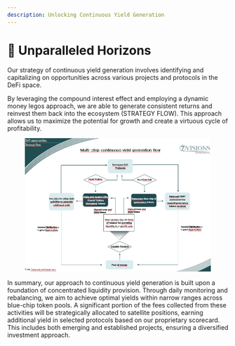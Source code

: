 ```yaml
---
description: Unlocking Continuous Yield Generation
---
```


# 💸 Unparalleled Horizons

Our strategy of continuous yield generation involves identifying and capitalizing on opportunities across various projects and protocols in the DeFi space.

By leveraging the compound interest effect and employing a dynamic money legos approach, we are able to generate consistent returns and reinvest them back into the ecosystem (STRATEGY FLOW). This approach allows us to maximize the potential for growth and create a virtuous cycle of profitability.

<figure><img src="../.gitbook/assets/image (4).png" alt=""><figcaption></figcaption></figure>

In summary, our approach to continuous yield generation is built upon a foundation of concentrated liquidity provision. Through daily monitoring and rebalancing, we aim to achieve optimal yields within narrow ranges across blue-chip token pools. A significant portion of the fees collected from these activities will be strategically allocated to satellite positions, earning additional yield in selected protocols based on our proprietary scorecard. This includes both emerging and established projects, ensuring a diversified investment approach.
